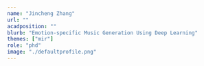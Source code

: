 ```yaml
---
name: "Jincheng Zhang"
url: ""
acadposition: ""
blurb: "Emotion-specific Music Generation Using Deep Learning"
themes: ["mir"]
role: "phd"
image: "./defaultprofile.png"
---
```

